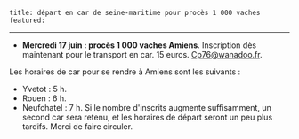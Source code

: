 	title: départ en car de seine-maritime pour procès 1 000 vaches
	featured:
---

- **Mercredi 17 juin : procès 1 000 vaches Amiens**. Inscription dès maintenant pour le transport en car. 15 euros. Cp76@wanadoo.fr.

Les horaires de car pour se rendre à Amiens sont les suivants :
* Yvetot : 5 h.
* Rouen : 6 h.
* Neufchatel : 7 h.
Si le nombre d'inscrits augmente suffisamment, un second car sera retenu, et les horaires de départ seront un peu plus tardifs. Merci de faire circuler.


